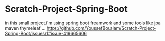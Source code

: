 # Scratch-Project-Spring-Boot
in this small project.i'm using spring boot freamwork and some tools like jpa maven thymeleaf ...
https://github.com/YoussefBoualam/Scratch-Project-Spring-Boot/issues/1#issue-419665606
